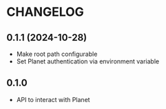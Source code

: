 # CHANGELOG

## 0.1.1 (2024-10-28)
- Make root path configurable
- Set Planet authentication via environment variable


## 0.1.0
- API to interact with Planet